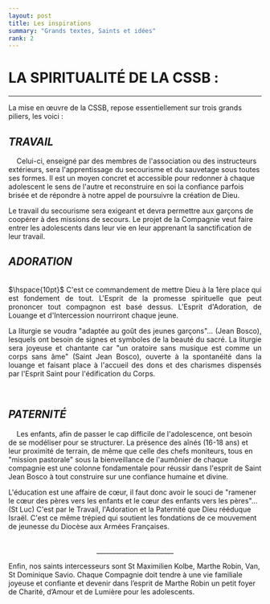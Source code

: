 ```yaml
---
layout: post
title: Les inspirations
summary: "Grands textes, Saints et idées"
rank: 2
---
```


# LA SPIRITUALITÉ DE LA CSSB :
---

La mise en œuvre de la CSSB, repose essentiellement sur trois grands piliers, les voici :

## *TRAVAIL*
 
$\hspace{10pt}$ 
Celui-ci, enseigné par des membres de l'association ou des instructeurs extérieurs, sera l'apprentissage du secourisme et du sauvetage sous toutes ses formes. Il est un moyen concret et accessible pour redonner à chaque adolescent le sens de l'autre et reconstruire en soi la confiance parfois brisée et de répondre à notre appel de poursuivre la création de Dieu. 

Le travail du secourisme sera exigeant et devra permettre aux garçons de coopérer à des missions de secours. Le projet de la Compagnie veut faire entrer les adolescents dans leur vie en leur apprenant la sanctification de leur travail.
</div>


## *ADORATION*

<br>  
<div align="justify"> 
$\hspace{10pt}$
C'est ce commandement de mettre Dieu à la 1ère place qui est fondement de tout. L'Esprit de la promesse spirituelle que peut prononcer tout compagnon est basé dessus. L'Esprit d'Adoration, de Louange et d'Intercession nourriront chaque jeune. 

La liturgie se voudra "adaptée au goût des jeunes garçons"… (Jean Bosco), lesquels ont besoin de signes et symboles de la beauté du sacré. La liturgie sera joyeuse et chantante car "un oratoire sans musique est comme un corps sans âme" (Saint Jean Bosco), ouverte à la spontanéité dans la louange et faisant place à l'accueil des dons et des charismes dispensés par l'Esprit Saint pour l'édification du Corps.
</div>
<br>

## *PATERNITÉ*

 
$\hspace{10pt}$ 
Les enfants, afin de passer le cap difficile de l'adolescence, ont besoin de se modéliser pour se structurer. La présence des aînés (16-18 ans) et leur proximité de terrain, de même que celle des chefs moniteurs, tous en "mission pastorale" sous la bienveillance de l'aumônier de chaque compagnie est une colonne fondamentale pour réussir dans l'esprit de Saint Jean Bosco à tout construire sur une confiance humaine et divine. 

L'éducation est une affaire de cœur, il faut donc avoir le souci de "ramener le cœur des pères vers les enfants et le cœur des enfants vers les pères"… (St Luc) C'est par le Travail, l'Adoration et la Paternité que Dieu rééduque Israël. C'est ce même trépied qui soutient les fondations de ce mouvement de jeunesse du Diocèse aux Armées Françaises.

<br>
<div align="center">
________________________
</div>

Enfin, nos saints intercesseurs sont St
Maximilien Kolbe, Marthe Robin, Van, St
Dominique Savio.
Chaque Compagnie doit tendre à une vie
familiale joyeuse et confiante et devenir
dans l’esprit de Marthe Robin un petit
foyer de Charité, d’Amour et de Lumière
pour les adolescents.